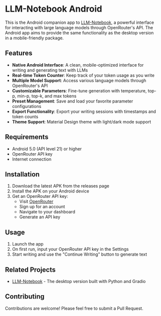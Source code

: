 # LLM-Notebook Android

This is the Android companion app to [LLM-Notebook](https://github.com/Mithadon/LLM-Notebook), a powerful interface for interacting with large language models through OpenRouter's API. The Android app aims to provide the same functionality as the desktop version in a mobile-friendly package.

## Features

- **Native Android Interface**: A clean, mobile-optimized interface for writing and generating text with LLMs
- **Real-time Token Counter**: Keep track of your token usage as you write
- **Multiple Model Support**: Access various language models through OpenRouter's API
- **Customizable Parameters**: Fine-tune generation with temperature, top-p, min-p, top-k, and max tokens
- **Preset Management**: Save and load your favorite parameter configurations
- **Export Functionality**: Export your writing sessions with timestamps and token counts
- **Theme Support**: Material Design theme with light/dark mode support

## Requirements

- Android 5.0 (API level 21) or higher
- OpenRouter API key
- Internet connection

## Installation

1. Download the latest APK from the releases page
2. Install the APK on your Android device
3. Get an OpenRouter API key:
   - Visit [OpenRouter](https://openrouter.ai/)
   - Sign up for an account
   - Navigate to your dashboard
   - Generate an API key

## Usage

1. Launch the app
2. On first run, input your OpenRouter API key in the Settings
3. Start writing and use the "Continue Writing" button to generate text

## Related Projects

- [LLM-Notebook](https://github.com/Mithadon/LLM-Notebook) - The desktop version built with Python and Gradio

## Contributing

Contributions are welcome! Please feel free to submit a Pull Request.
